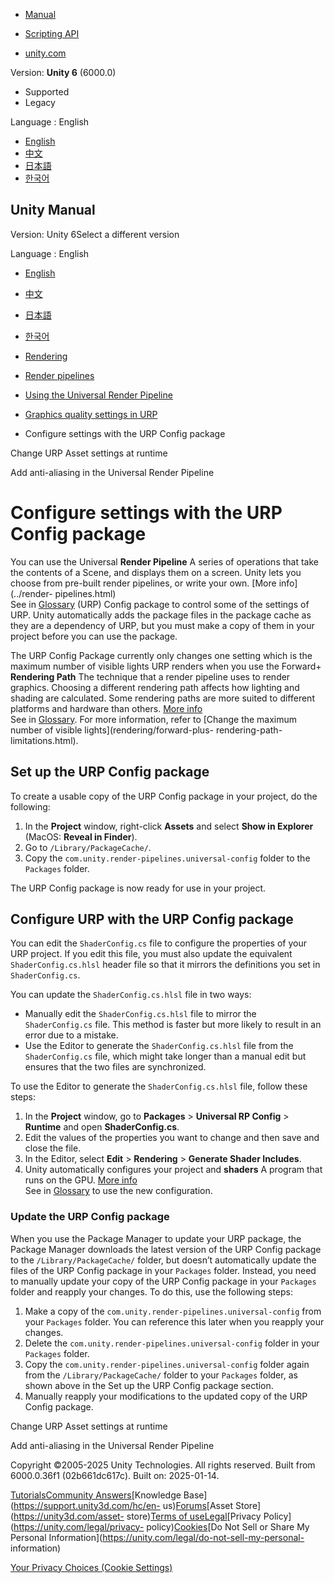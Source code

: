 [](https://docs.unity3d.com)

  * [Manual](../Manual/index.html)
  * [Scripting API](../ScriptReference/index.html)

  * [unity.com](https://unity.com/)

Version: **Unity 6** (6000.0)

  * Supported
  * Legacy

Language : English

  * [English](/Manual/urp/URP-Config-Package.html)
  * [中文](/cn/current/Manual/urp/URP-Config-Package.html)
  * [日本語](/ja/current/Manual/urp/URP-Config-Package.html)
  * [한국어](/kr/current/Manual/urp/URP-Config-Package.html)

[](https://docs.unity3d.com)

## Unity Manual

Version: Unity 6Select a different version

Language : English

  * [English](/Manual/urp/URP-Config-Package.html)
  * [中文](/cn/current/Manual/urp/URP-Config-Package.html)
  * [日本語](/ja/current/Manual/urp/URP-Config-Package.html)
  * [한국어](/kr/current/Manual/urp/URP-Config-Package.html)

  * [Rendering](../rendering-and-post-processing.html)
  * [Render pipelines](../render-pipelines.html)
  * [Using the Universal Render Pipeline](../universal-render-pipeline.html)
  * [Graphics quality settings in URP](../urp/urp-quality-settings-landing.html)
  * Configure settings with the URP Config package

[](../urp/quality/change-urp-asset-settings.html)

Change URP Asset settings at runtime

[](../urp/anti-aliasing.html)

Add anti-aliasing in the Universal Render Pipeline

# Configure settings with the URP Config package

You can use the Universal **Render Pipeline** A series of operations that take
the contents of a Scene, and displays them on a screen. Unity lets you choose
from pre-built render pipelines, or write your own. [More info](../render-
pipelines.html)  
See in [Glossary](../Glossary.html#Renderpipeline) (URP) Config package to
control some of the settings of URP. Unity automatically adds the package
files in the package cache as they are a dependency of URP, but you must make
a copy of them in your project before you can use the package.

The URP Config Package currently only changes one setting which is the maximum
number of visible lights URP renders when you use the Forward+ **Rendering
Path** The technique that a render pipeline uses to render graphics. Choosing
a different rendering path affects how lighting and shading are calculated.
Some rendering paths are more suited to different platforms and hardware than
others. [More info](../RenderingPaths.html)  
See in [Glossary](../Glossary.html#RenderingPath). For more information, refer
to [Change the maximum number of visible lights](rendering/forward-plus-
rendering-path-limitations.html).

## Set up the URP Config package

To create a usable copy of the URP Config package in your project, do the
following:

  1. In the **Project** window, right-click **Assets** and select **Show in Explorer** (MacOS: **Reveal in Finder**).
  2. Go to `/Library/PackageCache/`.
  3. Copy the `com.unity.render-pipelines.universal-config` folder to the `Packages` folder.

The URP Config package is now ready for use in your project.

## Configure URP with the URP Config package

You can edit the `ShaderConfig.cs` file to configure the properties of your
URP project. If you edit this file, you must also update the equivalent
`ShaderConfig.cs.hlsl` header file so that it mirrors the definitions you set
in `ShaderConfig.cs`.

You can update the `ShaderConfig.cs.hlsl` file in two ways:

  * Manually edit the `ShaderConfig.cs.hlsl` file to mirror the `ShaderConfig.cs` file. This method is faster but more likely to result in an error due to a mistake.
  * Use the Editor to generate the `ShaderConfig.cs.hlsl` file from the `ShaderConfig.cs` file, which might take longer than a manual edit but ensures that the two files are synchronized.

To use the Editor to generate the `ShaderConfig.cs.hlsl` file, follow these
steps:

  1. In the **Project** window, go to **Packages** > **Universal RP Config** > **Runtime** and open **ShaderConfig.cs**.
  2. Edit the values of the properties you want to change and then save and close the file.
  3. In the Editor, select **Edit** > **Rendering** > **Generate Shader Includes**.
  4. Unity automatically configures your project and **shaders** A program that runs on the GPU. [More info](../Shaders.html)  
See in [Glossary](../Glossary.html#Shader) to use the new configuration.

### Update the URP Config package

When you use the Package Manager to update your URP package, the Package
Manager downloads the latest version of the URP Config package to the
`/Library/PackageCache/` folder, but doesn’t automatically update the files of
the URP Config package in your `Packages` folder. Instead, you need to
manually update your copy of the URP Config package in your `Packages` folder
and reapply your changes. To do this, use the following steps:

  1. Make a copy of the `com.unity.render-pipelines.universal-config` from your `Packages` folder. You can reference this later when you reapply your changes.
  2. Delete the `com.unity.render-pipelines.universal-config` folder in your `Packages` folder.
  3. Copy the `com.unity.render-pipelines.universal-config` folder again from the `/Library/PackageCache/` folder to your `Packages` folder, as shown above in the Set up the URP Config package section.
  4. Manually reapply your modifications to the updated copy of the URP Config package.

[](../urp/quality/change-urp-asset-settings.html)

Change URP Asset settings at runtime

[](../urp/anti-aliasing.html)

Add anti-aliasing in the Universal Render Pipeline

Copyright ©2005-2025 Unity Technologies. All rights reserved. Built from
6000.0.36f1 (02b661dc617c). Built on: 2025-01-14.

[Tutorials](https://learn.unity.com/)[Community
Answers](https://answers.unity3d.com)[Knowledge
Base](https://support.unity3d.com/hc/en-
us)[Forums](https://forum.unity3d.com)[Asset Store](https://unity3d.com/asset-
store)[Terms of
use](https://docs.unity3d.com/Manual/TermsOfUse.html)[Legal](https://unity.com/legal)[Privacy
Policy](https://unity.com/legal/privacy-
policy)[Cookies](https://unity.com/legal/cookie-policy)[Do Not Sell or Share
My Personal Information](https://unity.com/legal/do-not-sell-my-personal-
information)

[Your Privacy Choices (Cookie Settings)](javascript:void\(0\);)

